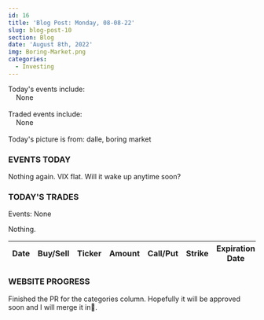 ```yaml
---
id: 16
title: 'Blog Post: Monday, 08-08-22'
slug: blog-post-10
section: Blog
date: 'August 8th, 2022'
img: Boring-Market.png
categories:
  - Investing
---
```


Today's events include:<br>
&nbsp;&nbsp;&nbsp;&nbsp;None
<br><br>
Traded events include:<br>
&nbsp;&nbsp;&nbsp;&nbsp;None
<br><br>
Today's picture is from: dalle, boring market

<!--more-->

### EVENTS TODAY

Nothing again. VIX flat. Will it wake up anytime soon?


### TODAY'S TRADES

Events: None

Nothing.


| Date     | Buy/Sell | Ticker | Amount | Call/Put | Strike | Expiration Date | Average Price | Total |
| -------- | -------- | ------ | ------ | -------- | ------ | --------------- | ------------- | ----- |


### WEBSITE PROGRESS

Finished the PR for the categories column. Hopefully it will be approved soon and I will merge it in🤞.